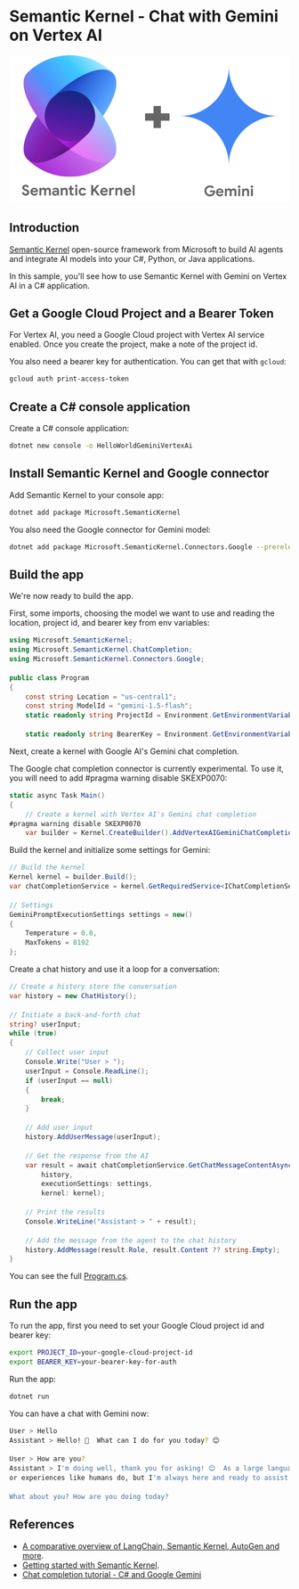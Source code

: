 # Semantic Kernel - Chat with Gemini on Vertex AI

![Semantic Kernel and Gemini](../images/semantic_kernel_gemini.png)

## Introduction

[Semantic Kernel](https://learn.microsoft.com/en-us/semantic-kernel/overview/)
open-source framework from Microsoft to build AI agents and integrate AI models
into your C#, Python, or Java applications.

In this sample, you'll see how to use Semantic Kernel with Gemini on Vertex AI
in a C# application.

## Get a Google Cloud Project and a Bearer Token

For Vertex AI, you need a Google Cloud project with Vertex AI service enabled.
Once you create the project, make a note of the project id.

You also need a bearer key for authentication. You can get that with `gcloud`:

```sh
gcloud auth print-access-token
```

## Create a C# console application

Create a C# console application:

```sh
dotnet new console -o HelloWorldGeminiVertexAi
```

## Install Semantic Kernel and Google connector

Add Semantic Kernel to your console app:

```sh
dotnet add package Microsoft.SemanticKernel
```

You also need the Google connector for Gemini model:

```sh
dotnet add package Microsoft.SemanticKernel.Connectors.Google --prerelease
```

## Build the app

We're now ready to build the app.

First, some imports, choosing the model we want to use and reading the location,
project id, and bearer key from env variables:

```csharp
using Microsoft.SemanticKernel;
using Microsoft.SemanticKernel.ChatCompletion;
using Microsoft.SemanticKernel.Connectors.Google;

public class Program
{
    const string Location = "us-central1";
    const string ModelId = "gemini-1.5-flash";
    static readonly string ProjectId = Environment.GetEnvironmentVariable("PROJECT_ID") ?? throw new ArgumentNullException("PROJECT_ID environment variable is not set.");

    static readonly string BearerKey = Environment.GetEnvironmentVariable("BEARER_KEY") ?? throw new ArgumentNullException("BEARER_KEY environment variable is not set.");
```

Next, create a kernel with Google AI's Gemini chat completion. 

The Google chat completion connector is currently experimental. To use it, you
will need to add #pragma warning disable SKEXP0070:

```csharp
static async Task Main()
{
    // Create a kernel with Vertex AI's Gemini chat completion
#pragma warning disable SKEXP0070
    var builder = Kernel.CreateBuilder().AddVertexAIGeminiChatCompletion(ModelId, BearerKey, Location, ProjectId);
```

Build the kernel and initialize some settings for Gemini:

```csharp
// Build the kernel
Kernel kernel = builder.Build();
var chatCompletionService = kernel.GetRequiredService<IChatCompletionService>();

// Settings
GeminiPromptExecutionSettings settings = new()
{
    Temperature = 0.8,
    MaxTokens = 8192
};
```

Create a chat history and use it a loop for a conversation:

```csharp
// Create a history store the conversation
var history = new ChatHistory();

// Initiate a back-and-forth chat
string? userInput;
while (true)
{
    // Collect user input
    Console.Write("User > ");
    userInput = Console.ReadLine();
    if (userInput == null)
    {
        break;
    }

    // Add user input
    history.AddUserMessage(userInput);

    // Get the response from the AI
    var result = await chatCompletionService.GetChatMessageContentAsync(
        history,
        executionSettings: settings,
        kernel: kernel);

    // Print the results
    Console.WriteLine("Assistant > " + result);

    // Add the message from the agent to the chat history
    history.AddMessage(result.Role, result.Content ?? string.Empty);
}
```

You can see the full [Program.cs](./Program.cs).

## Run the app

To run the app, first you need to set your Google Cloud project id and bearer key:

```sh
export PROJECT_ID=your-google-cloud-project-id
export BEARER_KEY=your-bearer-key-for-auth
```

Run the app:

```sh
dotnet run
```

You can have a chat with Gemini now:

```sh
User > Hello
Assistant > Hello! 👋  What can I do for you today? 😊 

User > How are you?
Assistant > I'm doing well, thank you for asking! 😊  As a large language model, I don't have feelings
or experiences like humans do, but I'm always here and ready to assist you with any questions or tasks you might have.

What about you? How are you doing today?
```

## References

* [A comparative overview of LangChain, Semantic Kernel, AutoGen and more](https://medium.com/data-science-at-microsoft/harnessing-the-power-of-large-language-models-a-comparative-overview-of-langchain-semantic-c21f5c19f93e).
* [Getting started with Semantic Kernel](https://learn.microsoft.com/en-us/semantic-kernel/get-started/quick-start-guide?). 
* [Chat completion tutorial - C# and Google Gemini](https://learn.microsoft.com/en-us/semantic-kernel/concepts/ai-services/chat-completion/?tabs=csharp-Google)
